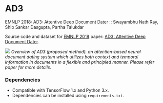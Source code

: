 # AD3
EMNLP 2018: AD3: Attentive Deep Document Dater :: Swayambhu Nath Ray, Shib Sankar Dasgupta, Partha Talukdar

Source code and dataset for [EMNLP 2018](http://emnlp2018.org) paper: [AD3: Attentive Deep Document Dater](http://malllabiisc.github.io/publications/).

![](https://github.com/malllabiisc/AD3/Model.png)
*Overview of AD3 (proposed method). an attention-based neural document dating system which utilizes both context and temporal information in documents in a flexible and principled manner. Please refer paper for more details.*

### Dependencies

* Compatible with TensorFlow 1.x and Python 3.x.
* Dependencies can be installed using `requirements.txt`.

